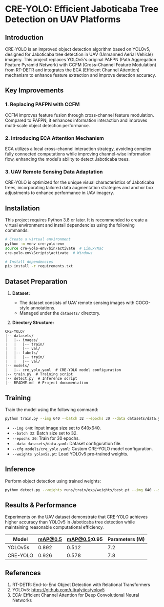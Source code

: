 # CRE-YOLO: Efficient Jaboticaba Tree Detection on UAV Platforms

## Introduction
CRE-YOLO is an improved object detection algorithm based on YOLOv5, designed for Jaboticaba tree detection in UAV (Unmanned Aerial Vehicle) imagery. This project replaces YOLOv5's original PAFPN (Path Aggregation Feature Pyramid Network) with CCFM (Cross-Channel Feature Modulation) from RT-DETR and integrates the ECA (Efficient Channel Attention) mechanism to enhance feature extraction and improve detection accuracy.

## Key Improvements
### 1. Replacing PAFPN with CCFM
CCFM improves feature fusion through cross-channel feature modulation. Compared to PAFPN, it enhances information interaction and improves multi-scale object detection performance.

### 2. Introducing ECA Attention Mechanism
ECA utilizes a local cross-channel interaction strategy, avoiding complex fully connected computations while improving channel-wise information flow, enhancing the model’s ability to detect Jaboticaba trees.

### 3. UAV Remote Sensing Data Adaptation
CRE-YOLO is optimized for the unique visual characteristics of Jaboticaba trees, incorporating tailored data augmentation strategies and anchor box adjustments to enhance performance in UAV imagery.

## Installation
This project requires Python 3.8 or later. It is recommended to create a virtual environment and install dependencies using the following commands:
```bash
# Create a virtual environment
python -m venv cre-yolo-env
source cre-yolo-env/bin/activate  # Linux/Mac
cre-yolo-env\Scripts\activate  # Windows

# Install dependencies
pip install -r requirements.txt
```

## Dataset Preparation
1. **Dataset:**
   - The dataset consists of UAV remote sensing images with COCO-style annotations.
   - Managed under the `datasets/` directory.

2. **Directory Structure:**
```shell
CRE-YOLO/
|-- datasets/
|   |-- images/
|   |   |-- train/
|   |   |-- val/
|   |-- labels/
|   |   |-- train/
|   |   |-- val/
|-- models/
|   |-- cre_yolo.yaml  # CRE-YOLO model configuration
|-- train.py  # Training script
|-- detect.py  # Inference script
|-- README.md  # Project documentation
```

## Training
Train the model using the following command:
```bash
python train.py --img 640 --batch 32 --epochs 30 --data datasets/data.yaml --cfg models/cre_yolo.yaml --weights yolov5s.pt
```
- `--img 640`: Input image size set to 640x640.
- `--batch 32`: Batch size set to 32.
- `--epochs 30`: Train for 30 epochs.
- `--data datasets/data.yaml`: Dataset configuration file.
- `--cfg models/cre_yolo.yaml`: Custom CRE-YOLO model configuration.
- `--weights yolov5s.pt`: Load YOLOv5 pre-trained weights.

## Inference
Perform object detection using trained weights:
```bash
python detect.py --weights runs/train/exp/weights/best.pt --img 640 --source datasets/images/test/
```

## Results & Performance
Experiments on the UAV dataset demonstrate that CRE-YOLO achieves higher accuracy than YOLOv5 in Jaboticaba tree detection while maintaining reasonable computational efficiency.

| Model | mAP@0.5 | mAP@0.5:0.95 | Parameters (M) |
|------|--------|-------------|------------|
| YOLOv5s | 0.892 | 0.512 | 7.2 |
| CRE-YOLO | 0.926 | 0.578 | 7.8 |

## References
1. RT-DETR: End-to-End Object Detection with Relational Transformers
2. YOLOv5: https://github.com/ultralytics/yolov5
3. ECA: Efficient Channel Attention for Deep Convolutional Neural Networks

